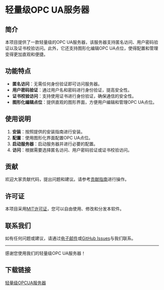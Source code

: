 # 轻量级OPC UA服务器

## 简介
本项目提供了一款轻量级的OPC UA服务器，该服务器支持匿名访问、用户密码验证以及证书校验访问。此外，它还支持图形化编辑OPC UA点位，使得配置和管理变得更加直观和便捷。

## 功能特点
- **匿名访问**：无需任何身份验证即可访问服务器。
- **用户密码验证**：通过用户名和密码进行身份验证，提高安全性。
- **证书校验访问**：支持使用证书进行身份验证，确保通信的安全性。
- **图形化编辑点位**：提供直观的图形界面，方便用户编辑和管理OPC UA点位。

## 使用说明
1. **安装**：按照提供的安装指南进行安装。
2. **配置**：使用图形化界面配置OPC UA点位。
3. **启动服务器**：启动服务器并进行必要的配置。
4. **访问**：根据需要选择匿名访问、用户密码验证或证书校验访问。

## 贡献
欢迎大家贡献代码，提出问题和建议。请参考[贡献指南](CONTRIBUTING.md)进行操作。

## 许可证
本项目采用[MIT许可证](LICENSE)，您可以自由使用、修改和分发本软件。

## 联系我们
如有任何问题或建议，请通过[电子邮件](mailto:example@example.com)或[GitHub Issues](https://github.com/your-repo/issues)与我们联系。

---
感谢您使用我们的轻量级OPC UA服务器！

## 下载链接

[轻量级OPCUA服务器](https://pan.quark.cn/s/57a903c812f2)